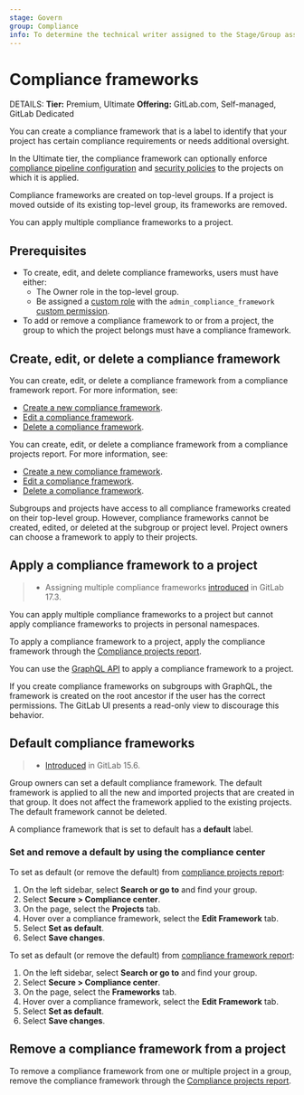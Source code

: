 ```yaml
---
stage: Govern
group: Compliance
info: To determine the technical writer assigned to the Stage/Group associated with this page, see https://handbook.gitlab.com/handbook/product/ux/technical-writing/#assignments
---
```


# Compliance frameworks

DETAILS:
**Tier:** Premium, Ultimate
**Offering:** GitLab.com, Self-managed, GitLab Dedicated

You can create a compliance framework that is a label to identify that your project has certain compliance
requirements or needs additional oversight.

In the Ultimate tier, the compliance framework can optionally enforce
[compliance pipeline configuration](compliance_pipelines.md) and [security policies](../application_security/policies/scan_execution_policies.md#security-policy-scopes) to the projects on which it is applied.

Compliance frameworks are created on top-level groups. If a project is moved outside of its existing top-level group,
its frameworks are removed.

You can apply multiple compliance frameworks to a project.

## Prerequisites

- To create, edit, and delete compliance frameworks, users must have either:
  - The Owner role in the top-level group.
  - Be assigned a [custom role](../custom_roles.md) with the `admin_compliance_framework`
    [custom permission](../custom_roles/abilities.md#compliance-management).
- To add or remove a compliance framework to or from a project, the group to which the project belongs must have a
  compliance framework.

## Create, edit, or delete a compliance framework

You can create, edit, or delete a compliance framework from a compliance framework report. For more information, see:

- [Create a new compliance framework](../compliance/compliance_center/compliance_frameworks_report.md#create-a-new-compliance-framework).
- [Edit a compliance framework](../compliance/compliance_center/compliance_frameworks_report.md#edit-a-compliance-framework).
- [Delete a compliance framework](../compliance/compliance_center/compliance_frameworks_report.md#delete-a-compliance-framework).

You can create, edit, or delete a compliance framework from a compliance projects report. For more information, see:

- [Create a new compliance framework](../compliance/compliance_center/compliance_projects_report.md#create-a-new-compliance-framework).
- [Edit a compliance framework](../compliance/compliance_center/compliance_projects_report.md#edit-a-compliance-framework).
- [Delete a compliance framework](../compliance/compliance_center/compliance_projects_report.md#delete-a-compliance-framework).

Subgroups and projects have access to all compliance frameworks created on their top-level group. However, compliance frameworks cannot be created, edited,
or deleted at the subgroup or project level. Project owners can choose a framework to apply to their projects.

## Apply a compliance framework to a project

> - Assigning multiple compliance frameworks [introduced](https://gitlab.com/groups/gitlab-org/-/epics/13294) in GitLab 17.3.

You can apply multiple compliance frameworks to a project but cannot apply compliance frameworks to projects in personal namespaces.

To apply a compliance framework to a project, apply the compliance framework through the
[Compliance projects report](../compliance/compliance_center/compliance_projects_report.md#apply-a-compliance-framework-to-projects-in-a-group).

You can use the [GraphQL API](../../api/graphql/reference/index.md#mutationprojectsetcomplianceframework) to apply a
compliance framework to a project.

If you create compliance frameworks on subgroups with GraphQL, the framework is created on the root ancestor if the user
has the correct permissions. The GitLab UI presents a read-only view to discourage this behavior.

## Default compliance frameworks

> - [Introduced](https://gitlab.com/gitlab-org/gitlab/-/issues/375036) in GitLab 15.6.

Group owners can set a default compliance framework. The default framework is applied to all the new and imported
projects that are created in that group. It does not affect the framework applied to the existing projects. The
default framework cannot be deleted.

A compliance framework that is set to default has a **default** label.

### Set and remove a default by using the compliance center

To set as default (or remove the default) from [compliance projects report](../compliance/compliance_center/compliance_projects_report.md#compliance-projects-report):

1. On the left sidebar, select **Search or go to** and find your group.
1. Select **Secure > Compliance center**.
1. On the page, select the **Projects** tab.
1. Hover over a compliance framework, select the **Edit Framework** tab.
1. Select **Set as default**.
1. Select **Save changes**.

To set as default (or remove the default) from [compliance framework report](../compliance/compliance_center/compliance_frameworks_report.md#compliance-frameworks-report):

1. On the left sidebar, select **Search or go to** and find your group.
1. Select **Secure > Compliance center**.
1. On the page, select the **Frameworks** tab.
1. Hover over a compliance framework, select the **Edit Framework** tab.
1. Select **Set as default**.
1. Select **Save changes**.

## Remove a compliance framework from a project

To remove a compliance framework from one or multiple project in a group, remove the compliance framework through the
[Compliance projects report](../compliance/compliance_center/compliance_projects_report.md#remove-a-compliance-framework-from-projects-in-a-group).
